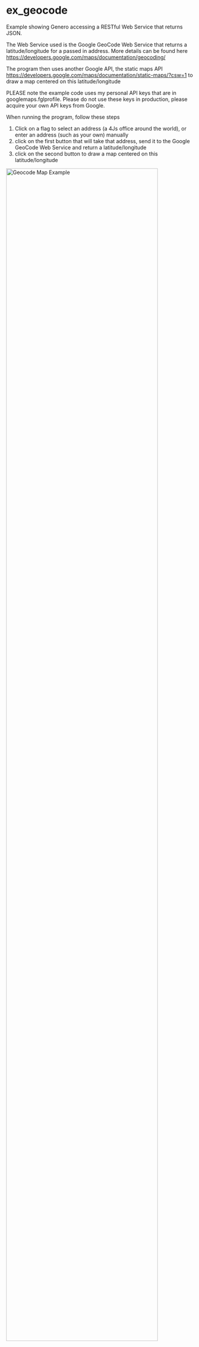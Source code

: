 # ex_geocode
Example showing Genero accessing a RESTful Web Service that returns JSON.

The Web Service used is the Google GeoCode Web Service that returns a latitude/longitude for a passed in address.  More details can be found here  https://developers.google.com/maps/documentation/geocoding/

The program then uses another Google API, the static maps API https://developers.google.com/maps/documentation/static-maps/?csw=1 to draw a map centered on this latitude/longitude

PLEASE note the example code uses my personal API keys that are in googlemaps.fglprofile.  Please do not use these keys in production, please acquire your own API keys from Google.

When running the program, follow these steps

1. Click on a flag to select an address (a 4Js office around the world), or enter an address (such as your own) manually 
2. click on the first button that will take that address, send it to the Google GeoCode Web Service and return a latitude/longitude
3. click on the second button to draw a map centered on this latitude/longitude

<img alt="Geocode Map Example" src="https://user-images.githubusercontent.com/13615993/32221510-aad55894-be9a-11e7-8333-0d5bd4e37c66.png" width="90%" />

If your Genero application has an address field, then the techniques here can be used in your application to draw a map based on that address.
The same technique can be used to access a wide range of web services that are out there.

(Disclaimer: the flag images I sourced from various Wikipedia pages)


